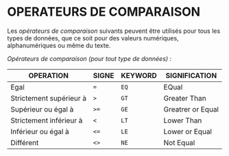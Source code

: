 # **OPERATEURS DE COMPARAISON**

Les _opérateurs de comparaison_ suivants peuvent être utilisés pour tous les types de données, que ce soit pour des valeurs numériques, alphanumériques ou même du texte.

_Opérateurs de comparaison (pour tout type de données) :_

| **OPERATION**           | **SIGNE** | **KEYWORD** | **SIGNIFICATION** |
| ----------------------- | --------- | ----------- | ----------------- |
| Egal                    | `=`       | `EQ`        | EQual             |
| Strictement supérieur à | `>`       | `GT`        | Greater Than      |
| Supérieur ou égal à     | `>=`      | `GE`        | Greatrer or Equal |
| Strictement inférieur à | `<`       | `LT`        | Lower Than        |
| Inférieur ou égal à     | `<=`      | `LE`        | Lower or Equal    |
| Différent               | `<>`      | `NE`        | Not Equal         |
